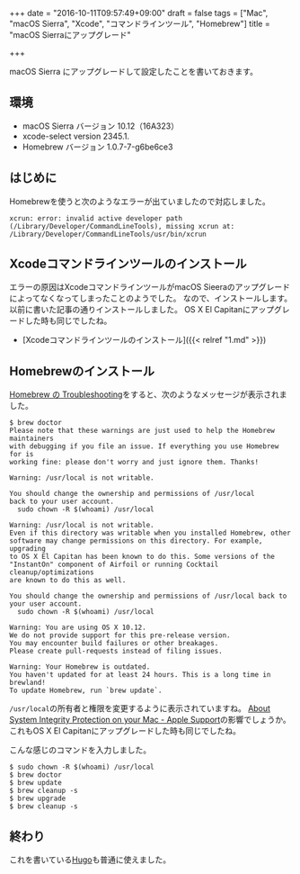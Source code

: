 +++
date = "2016-10-11T09:57:49+09:00"
draft = false
tags = ["Mac", "macOS Sierra", "Xcode", "コマンドラインツール", "Homebrew"]
title = "macOS Sierraにアップグレード"

+++

macOS Sierra にアップグレードして設定したことを書いておきます。

<!--more-->

## 環境

* macOS Sierra バージョン 10.12（16A323）
* xcode-select version 2345.1.
* Homebrew バージョン 1.0.7-7-g6be6ce3

## はじめに

Homebrewを使うと次のようなエラーが出ていましたので対応しました。

```
xcrun: error: invalid active developer path (/Library/Developer/CommandLineTools), missing xcrun at: /Library/Developer/CommandLineTools/usr/bin/xcrun
```
## Xcodeコマンドラインツールのインストール

エラーの原因はXcodeコマンドラインツールがmacOS Sieeraのアップグレードによってなくなってしまったことのようでした。
なので、インストールします。
以前に書いた記事の通りインストールしました。
OS X El Capitanにアップグレードした時も同じでしたね。

* [Xcodeコマンドラインツールのインストール]({{< relref "1.md" >}})

## Homebrewのインストール

[Homebrew の Troubleshooting](https://github.com/Homebrew/brew/blob/master/docs/Troubleshooting.md)をすると、次のようなメッセージが表示されました。

```
$ brew doctor
Please note that these warnings are just used to help the Homebrew maintainers
with debugging if you file an issue. If everything you use Homebrew for is
working fine: please don't worry and just ignore them. Thanks!

Warning: /usr/local is not writable.

You should change the ownership and permissions of /usr/local
back to your user account.
  sudo chown -R $(whoami) /usr/local

Warning: /usr/local is not writable.
Even if this directory was writable when you installed Homebrew, other
software may change permissions on this directory. For example, upgrading
to OS X El Capitan has been known to do this. Some versions of the
"InstantOn" component of Airfoil or running Cocktail cleanup/optimizations
are known to do this as well.

You should change the ownership and permissions of /usr/local back to
your user account.
  sudo chown -R $(whoami) /usr/local

Warning: You are using OS X 10.12.
We do not provide support for this pre-release version.
You may encounter build failures or other breakages.
Please create pull-requests instead of filing issues.

Warning: Your Homebrew is outdated.
You haven't updated for at least 24 hours. This is a long time in brewland!
To update Homebrew, run `brew update`.
```

`/usr/local`の所有者と権限を変更するように表示されていますね。
[About System Integrity Protection on your Mac - Apple Support](https://support.apple.com/en-us/HT204899)の影響でしょうか。
これもOS X El Capitanにアップグレードした時も同じでしたね。

こんな感じのコマンドを入力しました。

```
$ sudo chown -R $(whoami) /usr/local
$ brew doctor
$ brew update
$ brew cleanup -s
$ brew upgrade
$ brew cleanup -s
```

## 終わり

これを書いている[Hugo](https://gohugo.io)も普通に使えました。
